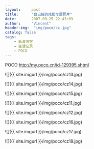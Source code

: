 ```yaml
---
layout:     post
title:      "自己拍的成都车展照片"
date:       2007-09-25 22:43:03
author:     "Vincent"
header-img:  "img/poco/cz.jpg"
catalog: false
tags:
    - 新浪博客
    - 生活记录
    - POCO
---
```



POCO http://my.poco.cn/id-129395.shtml



![]({{ site.imgurl }}/img/poco/cz13.jpg)

![]({{ site.imgurl }}/img/poco/cz14.jpg)

![]({{ site.imgurl }}/img/poco/cz15.jpg)

![]({{ site.imgurl }}/img/poco/cz11.jpg)

![]({{ site.imgurl }}/img/poco/cz12.jpg)

![]({{ site.imgurl }}/img/poco/cz16.jpg) 

![]({{ site.imgurl }}/img/poco/cz17.jpg) 

![]({{ site.imgurl }}/img/poco/cz18.jpg) 




